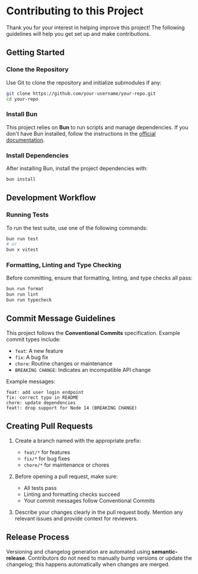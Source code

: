 # Contributing to this Project

Thank you for your interest in helping improve this project! The following guidelines will help you get set up and make contributions.

## Getting Started

### Clone the Repository

Use Git to clone the repository and initialize submodules if any:

```bash
git clone https://github.com/your-username/your-repo.git
cd your-repo
```

### Install Bun

This project relies on **Bun** to run scripts and manage dependencies. If you don't have Bun installed, follow the instructions in the [official documentation](https://bun.sh/docs/installation).

### Install Dependencies

After installing Bun, install the project dependencies with:

```bash
bun install
```

## Development Workflow

### Running Tests

To run the test suite, use one of the following commands:

```bash
bun run test
# or
bun x vitest
```

### Formatting, Linting and Type Checking

Before committing, ensure that formatting, linting, and type checks all pass:

```bash
bun run format
bun run lint
bun run typecheck
```

## Commit Message Guidelines

This project follows the **Conventional Commits** specification. Example commit types include:

- `feat`: A new feature
- `fix`: A bug fix
- `chore`: Routine changes or maintenance
- `BREAKING CHANGE`: Indicates an incompatible API change

Example messages:

```
feat: add user login endpoint
fix: correct typo in README
chore: update dependencies
feat!: drop support for Node 14 (BREAKING CHANGE)
```

## Creating Pull Requests

1. Create a branch named with the appropriate prefix:
   - `feat/*` for features
   - `fix/*` for bug fixes
   - `chore/*` for maintenance or chores

2. Before opening a pull request, make sure:
   - All tests pass
   - Linting and formatting checks succeed
   - Your commit messages follow Conventional Commits

3. Describe your changes clearly in the pull request body. Mention any relevant issues and provide context for reviewers.

## Release Process

Versioning and changelog generation are automated using **semantic-release**. Contributors do not need to manually bump versions or update the changelog; this happens automatically when changes are merged.

